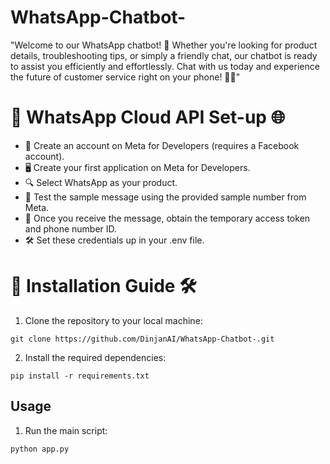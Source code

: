 # WhatsApp-Chatbot-
"Welcome to our WhatsApp chatbot! 🤖 Whether you're looking for product details, troubleshooting tips, or simply a friendly chat, our chatbot is ready to assist you efficiently and effortlessly. Chat with us today and experience the future of customer service right on your phone! 📱💬"

# 📱 WhatsApp Cloud API Set-up 🌐
- 🌟 Create an account on Meta for Developers (requires a Facebook account).
- 🖥️ Create your first application on Meta for Developers.
- 🔍 Select WhatsApp as your product.
- 📲 Test the sample message using the provided sample number from Meta.
- 📩 Once you receive the message, obtain the temporary access token and phone number ID.
- 🛠️ Set these credentials up in your .env file.

# 🚀 Installation Guide 🛠️
1. Clone the repository to your local machine:

```
git clone https://github.com/DinjanAI/WhatsApp-Chatbot-.git
```
2. Install the required dependencies:

```
pip install -r requirements.txt
```
## Usage
1. Run the main script:

```
python app.py
```
